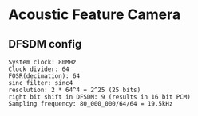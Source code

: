 # Acoustic Feature Camera

## DFSDM config

```
System clock: 80MHz
Clock divider: 64
FOSR(decimation): 64
sinc filter: sinc4
resolution: 2 * 64^4 = 2^25 (25 bits)
right bit shift in DFSDM: 9 (results in 16 bit PCM)
Sampling frequency: 80_000_000/64/64 = 19.5kHz
```
